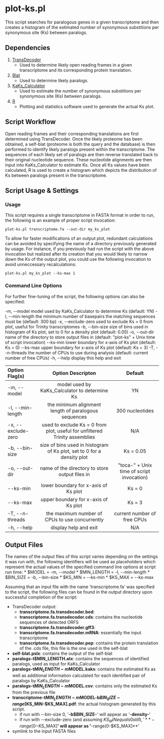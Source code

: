 # plot-ks.pl
This script searches for paralogous genes in a given transcriptome and then creates a histogram of the estimated number of synonymous substitions per synonymous site (Ks) between paralogs.

## Dependencies
1. [TransDecoder](http://sourceforge.net/projects/transdecoder/files/OLDER/TransDecoder_r20140704.tar.gz/download)
	* Used to determine likely open reading frames in a given transcriptome and its corresponding protein translation.
2. [Blat](http://hgdownload.cse.ucsc.edu/admin/exe/)
	* Used to determine likely paralogs.
3. [KaKs_Calculator](https://code.google.com/p/kaks-calculator/downloads/list)
	* Used to estimate the number of synonymous substitions per synonymous site (Ks) between paralogs.
4. [R](http://cran.r-project.org/mirrors.html)
	* Plotting and statistics software used to generate the actual Ks plot.

## Script Workflow
Open reading frames and their corresponding translations are first determined using TransDecoder. Once the likely proteome has been obtained, a self-blat (proteome is both the query and the database) is then performed to identify likely paralogs present within the transcriptome. The sequences of each likely set of paralogs are then reverse translated back to their original nucleotide sequence. These nucleotide alignments are then input into KaKs_Calculator to estimate Ks. Once all Ks values have been calculated, R is used to create a histogram which depicts the distribution of Ks between paralogs present in the transcriptome.

## Script Usage & Settings
### Usage
This script requires a single transcriptome in FASTA format in order to run, the following is an example of proper script invocation:

```
plot-ks.pl transcriptome.fa --out-dir my_ks_plot
```

To allow for faster modifications of an output plot, redundant calculations can be avoided by specifying the name of a directory previously generated by usage. For instance, if you previously had run the script with the above invocation but realized after its creation that you would likely to narrow down the Ks of the output plot, you could use the following invocation to avoid unneccessary recalculations:

```
plot-ks.pl my_ks_plot --ks-max 1
```

### Command Line Options
For further fine-tuning of the script, the following options can also be specified:

  -m, --model                       model used by KaKs_Calculator to determine Ks (default: YN)
  -l, --min-length                  the minimum number of basepairs the matching sequences must be (default: 300 bp)
  -x, --exclude-zero                used to exclude Ks = 0 from plot, useful for Trinity transcriptomes
  -b, --bin-size                    size of bins used in histogram of Ks plot, set to 0 for a density plot (default: 0.05)
  -o, --out-dir                     name of the directory to store output files in (default: "plot-ks" + Unix time of script invocation)
  --ks-min                          lower boundary for x-axis of Ks plot (default: Ks = 0)
  --ks-max                          upper boundary for x-axis of Ks plot (default: Ks = 3)
  -T, --n-threads                   the number of CPUs to use during analysis (default: current number of free CPUs)
  -h, --help                        display this help and exit

| Option Flag(s)             | Option Descripton                                                                                     | Default |
|:---------------------------|:-----------------------------------------------------------------------------------------------------:|:-------:|
| -m, --model | model used by KaKs_Calculator to determine Ks | YN |
| -l, --min-length | the minimum alignment length of paralogous sequences | 300 nucleotides |
| -x, --exclude-zero | used to exclude Ks = 0 from plot, useful for unfiltered Trinity assemblies | N/A |
| -b, --bin-size | size of bins used in histogram of Ks plot, set to 0 for a density plot | Ks = 0.05 |
| -o, --out-dir | name of the directory to store output files in | "toca-" + Unix time of script invocation) |
| --ks-min | lower boundary for x-axis of Ks plot | Ks = 0 |
| --ks-max | upper boundary for x-axis of Ks plot | Ks = 3 |
| -T, --n-threads | the maximum number of CPUs to use concurrently | current number of free CPUs |
| -h, --help | display help and exit | N/A |

## Output Files
The names of the output files of this script varies depending on the settings it was run with, the following identifiers will be used as placeholders which represent the actual values of the specified command line options at script run time:
	* $MODEL      = -m, --model
	* $MIN_LENGTH = -l, --min-length
	* $BIN_SIZE   = -b, --bin-size
	* $KS_MIN     = --ks-min
	* $KS_MAX     = --ks-max

Assuming that an input file with the name 'transcriptome.fa' was specified to the script, the following files can be found in the output directory upon successful completion of the script:

* TransDecoder output:
	* **transcriptome.fa.transdecoder.bed**: 
	* **transcriptome.fa.transdecoder.cds**: contains the nucleotide sequences of detected ORFS
	* **transcriptome.fa.transdecoder.gff3**: 
	* **transcriptome.fa.transdecoder.mRNA**: essentially the input transcriptome
	* **transcriptome.fa.transdecoder.pep**: contains the protein translation of the .cds file, this file is the one used in the self-blat
* **self-blat.pslx**: contains the output of the self-blat
* **paralogs-t$MIN_LENGTH.atx**: contains the sequences of identified paralogs, used as input for KaKs_Calculator
* **paralogs-t$MIN_LENGTH-m$MODEL.kaks**: contains the estimated Ks as well as additional information calculated for each identified pair of paralogs by KaKs_Calculator
* **paralogs-t$MIN_LENGTH-m$MODEL.csv**: contains only the estimated Ks from the previous file
* **transcriptome-t$MIN_LENGTH-m$MODEL-b$BIN_SIZE-range[$KS_MIN-$KS_MAX].pdf**: the actual histogram generated by this script. 
	* if run with --bin-size 0, '**-b$BIN_SIZE-**' will appear as '**-density-**'
	* if run with --exclude-zero (and assuming $KS_MIN equals 0 still), '**-range[0-$KS_MAX]**' will appear as '**-range(0-$KS_MAX]**'
* symlink to the input FASTA files
